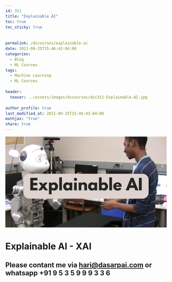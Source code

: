 ```yaml
---
id: 311    
title: "Explainable AI"
toc: true
toc_sticky: true


permalink: /dscourses/explainable-ai
date: 2021-09-25T15:46:43-04:00
categories:
  - Blog
  - ML Courses
tags: 
  - Machine Learning
  - ML Courses

header:
  teaser: ../assets/images/dscourses/dsc311-Explainable-AI.jpg

author_profile: true
last_modified_at: 2021-09-25T15:46:43-04:00
mathjax: "true"
share: true
---
```


![Explainable AI](../assets/images/dscourses/dsc311-Explainable-AI.jpg)

# Explainable AI - XAI

## Please contant me via hari@dasarpai.com or whatsapp +91 9 5 3 5 9 9 9 3 3 6